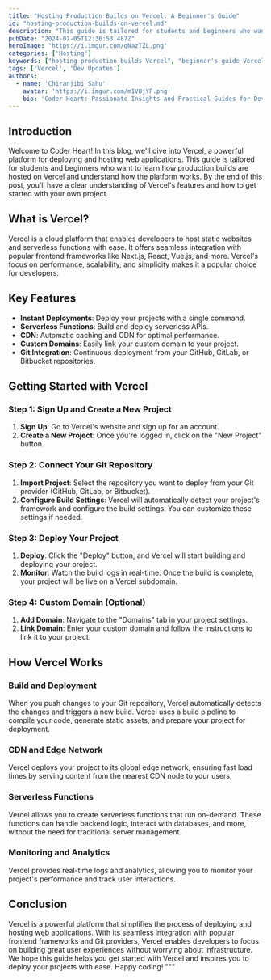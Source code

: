 ```yaml
---
title: "Hosting Production Builds on Vercel: A Beginner's Guide"
id: "hosting-production-builds-on-vercel.md"
description: "This guide is tailored for students and beginners who want to learn how production builds are hosted on Vercel and understand how the platform works."
pubDate: "2024-07-05T12:36:53.487Z"
heroImage: "https://i.imgur.com/qNazTZL.png"
categories: ['Hosting']
keywords: ["hosting production builds Vercel", "beginner's guide Vercel", "Vercel deployment", "Vercel setup", "production deployment Vercel", "Vercel hosting tutorial", "Vercel best practices", "deploying applications Vercel", "web hosting Vercel", "Vercel for beginners"]
tags: ['Vercel', 'Dev Updates']
authors:
  - name: 'Chiranjibi Sahu'
    avatar: 'https://i.imgur.com/m1V8jYF.png'
    bio: 'Coder Heart: Passionate Insights and Practical Guides for Developers'
---
```


## Introduction

Welcome to Coder Heart! In this blog, we'll dive into Vercel, a powerful platform for deploying and hosting web applications. This guide is tailored for students and beginners who want to learn how production builds are hosted on Vercel and understand how the platform works. By the end of this post, you'll have a clear understanding of Vercel's features and how to get started with your own project.

## What is Vercel?

Vercel is a cloud platform that enables developers to host static websites and serverless functions with ease. It offers seamless integration with popular frontend frameworks like Next.js, React, Vue.js, and more. Vercel's focus on performance, scalability, and simplicity makes it a popular choice for developers.

## Key Features

- **Instant Deployments**: Deploy your projects with a single command.
- **Serverless Functions**: Build and deploy serverless APIs.
- **CDN**: Automatic caching and CDN for optimal performance.
- **Custom Domains**: Easily link your custom domain to your project.
- **Git Integration**: Continuous deployment from your GitHub, GitLab, or Bitbucket repositories.

## Getting Started with Vercel

### Step 1: Sign Up and Create a New Project

1. **Sign Up**: Go to Vercel's website and sign up for an account.
2. **Create a New Project**: Once you're logged in, click on the "New Project" button.


### Step 2: Connect Your Git Repository

1. **Import Project**: Select the repository you want to deploy from your Git provider (GitHub, GitLab, or Bitbucket).
2. **Configure Build Settings**: Vercel will automatically detect your project's framework and configure the build settings. You can customize these settings if needed.


### Step 3: Deploy Your Project

1. **Deploy**: Click the "Deploy" button, and Vercel will start building and deploying your project.
2. **Monitor**: Watch the build logs in real-time. Once the build is complete, your project will be live on a Vercel subdomain.


### Step 4: Custom Domain (Optional)

1. **Add Domain**: Navigate to the "Domains" tab in your project settings.
2. **Link Domain**: Enter your custom domain and follow the instructions to link it to your project.

## How Vercel Works

### Build and Deployment

When you push changes to your Git repository, Vercel automatically detects the changes and triggers a new build. Vercel uses a build pipeline to compile your code, generate static assets, and prepare your project for deployment.

### CDN and Edge Network

Vercel deploys your project to its global edge network, ensuring fast load times by serving content from the nearest CDN node to your users.

### Serverless Functions

Vercel allows you to create serverless functions that run on-demand. These functions can handle backend logic, interact with databases, and more, without the need for traditional server management.

### Monitoring and Analytics

Vercel provides real-time logs and analytics, allowing you to monitor your project's performance and track user interactions.

## Conclusion

Vercel is a powerful platform that simplifies the process of deploying and hosting web applications. With its seamless integration with popular frontend frameworks and Git providers, Vercel enables developers to focus on building great user experiences without worrying about infrastructure. We hope this guide helps you get started with Vercel and inspires you to deploy your projects with ease. Happy coding!
"""
